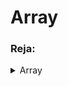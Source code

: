 # Array

### Reja:

<details>
    <summary>Array</summary>

> <br> 💡 **Array -** bir vaqtning o'zida bir nechta elementlarni o'zida saqlashi mumkin bo'lgan obyekt. Quyida <span style="color: coral">language</span> nomli, uch elementdan tashkil topgan array ko'rsatilgan   <br><br>

````javascript
    const language = ['js', 'java', 'go'];
````

<br>

<details>
    <summary>Array yaratish</summary>

* Literal

> <br> 💡 Array yaratishning eng oson usuli array literal hisoblanib, to'rtburchak qavslardan ([]) foydalanib yaratiladi <br><br>

````javascript
    const languages = ['java', 'js', 'go'];
````

<br>

* new kalit so'zidan foydalanib:

> <br> 💡 JavaScript dasturlash tilida arraylarni <span style="color: coral;">new</span> kalit so'zidan foydalanib yaratish imkoniyati mavjud <br><br>

````javascript
    const languages = new Array('java', 'js', 'go');
````

<br>

> <br> 💡 Array o'zida turli xil qiymatlarni saqlashi mumkin <br><br>

````javascript
    // bo'sh array
    const emptyArray = [];

    // number array
    const numbersArray = [1, 2, -9, 2];

    // string array
    const stringsArray = ['js', 'java', 'go'];

    // aralash array 
    const mixedArray = ['js', 7, false, null];

````

</details>
<details>
    <summary>Array elementini olish</summary>

> <br> 💡 Array elementlarini uning indexlaridan foydalanib olish mumkin  <br><br>

<img src="./images/array.png" alt="array">

<br>

> <br> 💡 Array elementlarining indexi 0 dan boshlanadi <br><br>

````javascript
    const helloArray = ['h', 'e', 'l', 'l', 'o'];

    // birinchi qiymat
    const firstElement = helloArray[0]; // 'h'

    // uchinchi qiymat
    const thirdElement = helloArray[2]; // l'
````



</details>
<details>
    <summary>Array element qo'shish</summary>

> <br> 💡 Arrayga element qo'shish uchun push() yoki unshift() array methodlaridan foydalanish mumkin <br><br>

<br>

<span style="color: coral">push()</span> methodi yordamida arrayning oxiriga element qo'shish mumkin

````javascript
    const languages = ['js', 'java'];
    languages.push('go');
    console.log(languages); // ['js', 'java', 'go']
````

<br>

<span style="color: coral">unshift()</span> methodi yordamida arrayning boshiga element qo'shish mumkin

````javascript
    const languages = ['js', 'java'];
    languages.unshift('go');
    console.log(languages); // ['go', 'js', 'java']
````    

</details>
<details>
    <summary>Array elementini o'zgartirish</summary>

> <br> 💡 Array index laridan foydalangan holda, uning element qiymatini o'zgartirish imkoniyati mavjud <br><br>

````javascript
    const languages = ['js', 'java', 'go'];
    languages[2]('swift');
    console.log(languages); // ['js', 'java', 'swift']
````  

</details>
<details>
    <summary>Array elementini o'chirish</summary>

> <br> 💡 <span style="color: coral;">pop()</span> methodidan foydalanib array ichidagi oxirgi elementni o'zgartirish imkoniyati mavjud. Method o'chirilgan elementni qaytaradi <br><br>

````javascript
    const languages = ['js', 'java', 'go', 'swift'];
    const deletedElement = languages.pop();
    console.log(languages) // ['js', 'java', 'go']
    console.log(deletedElement); // swift
````  

<br>

> <br> 💡 <span style="color: coral;">shift()</span> methodidan foydalanib array ichidagi birinchi elementni o'zgartirish imkoniyati mavjud. Method o'chirilgan elementni qaytaradi <br><br>

````javascript
    const languages = ['js', 'java', 'go', 'swift'];
    const deletedElement = languages.shift();
    console.log(languages) // ['java', 'go', 'swift]
    console.log(deletedElement); // js
````  


</details>
<details>
    <summary>Array uzunligini o'zgartirish</summary>

> <br> 💡 Arrayning uzunligini, ya'ni uning elementlar sonini aniqlash uchun <span style="color: coral;">length</span> xossasidan foydalaniladi <br><br>

````javascript
    const languages = ['js', 'java', 'go', 'swift'];
    console.log(languages.length);
````

</details>



</details>


